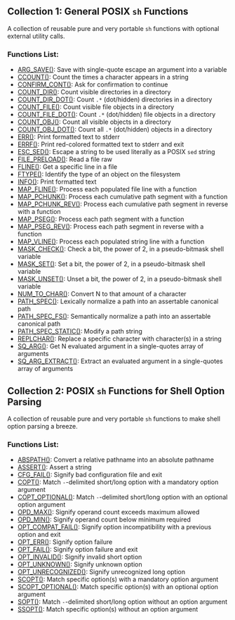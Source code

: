 ## Collection 1: General POSIX `sh` Functions

A collection of reusable pure and very portable `sh` functions with optional
external utility calls.

### Functions List:

- [ARG_SAVE()](https://github.com/mscalindt/shell-glossary/blob/main/src/arg_save): Save with single-quote escape an argument into a variable
- [CCOUNT()](https://github.com/mscalindt/shell-glossary/blob/main/src/ccount): Count the times a character appears in a string
- [CONFIRM_CONT()](https://github.com/mscalindt/shell-glossary/blob/main/src/confirm_cont): Ask for confirmation to continue
- [COUNT_DIR()](https://github.com/mscalindt/shell-glossary/blob/main/src/count_dir): Count visible directories in a directory
- [COUNT_DIR_DOT()](https://github.com/mscalindt/shell-glossary/blob/main/src/count_dir_dot): Count `.*` (dot/hidden) directories in a directory
- [COUNT_FILE()](https://github.com/mscalindt/shell-glossary/blob/main/src/count_file): Count visible file objects in a directory
- [COUNT_FILE_DOT()](https://github.com/mscalindt/shell-glossary/blob/main/src/count_file_dot): Count `.*` (dot/hidden) file objects in a directory
- [COUNT_OBJ()](https://github.com/mscalindt/shell-glossary/blob/main/src/count_obj): Count all visible objects in a directory
- [COUNT_OBJ_DOT()](https://github.com/mscalindt/shell-glossary/blob/main/src/count_obj_dot): Count all `.*` (dot/hidden) objects in a directory
- [ERR()](https://github.com/mscalindt/shell-glossary/blob/main/src/err): Print formatted text to stderr
- [ERRF()](https://github.com/mscalindt/shell-glossary/blob/main/src/errF): Print red-colored formatted text to stderr and exit
- [ESC_SED()](https://github.com/mscalindt/shell-glossary/blob/main/src/esc_sed): Escape a string to be used literally as a POSIX `sed` string
- [FILE_PRELOAD()](https://github.com/mscalindt/shell-glossary/blob/main/src/file_preload): Read a file raw
- [FLINE()](https://github.com/mscalindt/shell-glossary/blob/main/src/fline): Get a specific line in a file
- [FTYPE()](https://github.com/mscalindt/shell-glossary/blob/main/src/ftype): Identify the type of an object on the filesystem
- [INFO()](https://github.com/mscalindt/shell-glossary/blob/main/src/info): Print formatted text
- [MAP_FLINE()](https://github.com/mscalindt/shell-glossary/blob/main/src/map_fline): Process each populated file line with a function
- [MAP_PCHUNK()](https://github.com/mscalindt/shell-glossary/blob/main/src/map_pchunk): Process each cumulative path segment with a function
- [MAP_PCHUNK_REV()](https://github.com/mscalindt/shell-glossary/blob/main/src/map_pchunk_rev): Process each cumulative path segment in reverse with a function
- [MAP_PSEG()](https://github.com/mscalindt/shell-glossary/blob/main/src/map_pseg): Process each path segment with a function
- [MAP_PSEG_REV()](https://github.com/mscalindt/shell-glossary/blob/main/src/map_pseg_rev): Process each path segment in reverse with a function
- [MAP_VLINE()](https://github.com/mscalindt/shell-glossary/blob/main/src/map_vline): Process each populated string line with a function
- [MASK_CHECK()](https://github.com/mscalindt/shell-glossary/blob/main/src/mask_check): Check a bit, the power of 2, in a pseudo-bitmask shell variable
- [MASK_SET()](https://github.com/mscalindt/shell-glossary/blob/main/src/mask_set): Set a bit, the power of 2, in a pseudo-bitmask shell variable
- [MASK_UNSET()](https://github.com/mscalindt/shell-glossary/blob/main/src/mask_unset): Unset a bit, the power of 2, in a pseudo-bitmask shell variable
- [NUM_TO_CHAR()](https://github.com/mscalindt/shell-glossary/blob/main/src/num_to_char): Convert N to that amount of a character
- [PATH_SPEC()](https://github.com/mscalindt/shell-glossary/blob/main/src/path_spec): Lexically normalize a path into an assertable canonical path
- [PATH_SPEC_FS()](https://github.com/mscalindt/shell-glossary/blob/main/src/path_spec_fs): Semantically normalize a path into an assertable canonical path
- [PATH_SPEC_STATIC()](https://github.com/mscalindt/shell-glossary/blob/main/src/path_spec_static): Modify a path string
- [REPLCHAR()](https://github.com/mscalindt/shell-glossary/blob/main/src/replchar): Replace a specific character with character(s) in a string
- [SQ_ARG()](https://github.com/mscalindt/shell-glossary/blob/main/src/sq_arg): Get N evaluated argument in a single-quotes array of arguments
- [SQ_ARG_EXTRACT()](https://github.com/mscalindt/shell-glossary/blob/main/src/sq_arg_extract): Extract an evaluated argument in a single-quotes array of arguments

## Collection 2: POSIX `sh` Functions for Shell Option Parsing

A collection of reusable pure and very portable `sh` functions to make shell
option parsing a breeze.

### Functions List:

- [ABSPATH()](https://github.com/mscalindt/shell-glossary/blob/main/src/abspath): Convert a relative pathname into an absolute pathname
- [ASSERT()](https://github.com/mscalindt/shell-glossary/blob/main/src/assert): Assert a string
- [CFG_FAIL()](https://github.com/mscalindt/shell-glossary/blob/main/src/cfg_fail): Signify bad configuration file and exit
- [COPT()](https://github.com/mscalindt/shell-glossary/blob/main/src/copt): Match `-`-delimited short/long option with a mandatory option argument
- [COPT_OPTIONAL()](https://github.com/mscalindt/shell-glossary/blob/main/src/copt_optional): Match `-`-delimited short/long option with an optional option argument
- [OPD_MAX()](https://github.com/mscalindt/shell-glossary/blob/main/src/opd_max): Signify operand count exceeds maximum allowed
- [OPD_MIN()](https://github.com/mscalindt/shell-glossary/blob/main/src/opd_min): Signify operand count below minimum required
- [OPT_COMPAT_FAIL()](https://github.com/mscalindt/shell-glossary/blob/main/src/opt_compat_fail): Signify option incompatibility with a previous option and exit
- [OPT_ERR()](https://github.com/mscalindt/shell-glossary/blob/main/src/opt_err): Signify option failure
- [OPT_FAIL()](https://github.com/mscalindt/shell-glossary/blob/main/src/opt_fail): Signify option failure and exit
- [OPT_INVALID()](https://github.com/mscalindt/shell-glossary/blob/main/src/opt_invalid): Signify invalid short option
- [OPT_UNKNOWN()](https://github.com/mscalindt/shell-glossary/blob/main/src/opt_unknown): Signify unknown option
- [OPT_UNRECOGNIZED()](https://github.com/mscalindt/shell-glossary/blob/main/src/opt_unrecognized): Signify unrecognized long option
- [SCOPT()](https://github.com/mscalindt/shell-glossary/blob/main/src/scopt): Match specific option(s) with a mandatory option argument
- [SCOPT_OPTIONAL()](https://github.com/mscalindt/shell-glossary/blob/main/src/scopt_optional): Match specific option(s) with an optional option argument
- [SOPT()](https://github.com/mscalindt/shell-glossary/blob/main/src/sopt): Match `-`-delimited short/long option without an option argument
- [SSOPT()](https://github.com/mscalindt/shell-glossary/blob/main/src/ssopt): Match specific option(s) without an option argument
